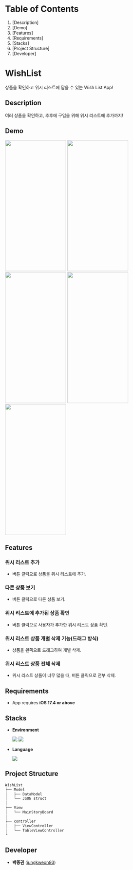 # Table of Contents
1. [Description]
2. [Demo]
3. [Features]
4. [Requirements]
5. [Stacks]
6. [Project Structure]
7. [Developer]

# WishList

상품을 확인하고 위시 리스트에 담을 수 있는 Wish List App!

## Description

여러 상품을 확인하고, 추후에 구입을 위해 위시 리스트에 추가까지!

## Demo
<p float="left">
<img src="https://github.com/jungkweon93/wishlist/assets/160707647/94ae49b5-1a79-4198-a47c-cd321a253c81" width="200" height="430">
<img src="https://github.com/jungkweon93/wishlist/assets/160707647/72751838-a08d-4861-8527-a3bf581357ff" width="200" height="430">
<img src="https://github.com/jungkweon93/wishlist/assets/160707647/769385b2-c358-4128-a057-f56c537d57f5" width="200" height="430">
<img src="https://github.com/jungkweon93/wishlist/assets/160707647/7cb1adfb-7849-417d-b518-82e5fc14acb1" width="200" height="430">
<img src="https://github.com/jungkweon93/wishlist/assets/160707647/146ea4f0-591c-48e0-adfc-646d3873105b" width="200" height="430">
</p>

## Features
### 위시 리스트 추가
- 버튼 클릭으로 상품을 위시 리스트에 추가.

### 다른 상품 보기
- 버튼 클릭으로 다른 상품 보기.

### 위시 리스트에 추가된 상품 확인
- 버튼 클릭으로 사용자가 추가한 위시 리스트 상품 확인.

### 위시 리스트 상품 개별 삭제 기능(드래그 방식)
- 상품을 왼쪽으로 드래그하여 개별 삭제.

### 위시 리스트 상품 전체 삭제
- 위시 리스트 상품이 너무 많을 때, 버튼 클릭으로 전부 삭제.

## Requirements
- App requires **iOS 17.4 or above**

## Stacks
- **Environment**

    <img src="https://img.shields.io/badge/-Xcode-147EFB?style=flat&logo=xcode&logoColor=white"/> <img src="https://img.shields.io/badge/-git-F05032?style=flat&logo=git&logoColor=white"/>

- **Language**

    <img src="https://img.shields.io/badge/-swift-F05138?style=flat&logo=swift&logoColor=white"/> 

## Project Structure

```markdown
WishList
├── Model
│   ├── DataModel
│   └── JSON struct
│
├── View
│   └── MainStoryBoard
│
├── controller
│   ├── ViewController
│   └── TableViewController
└ 
```

## Developer
*  **박중권** ([jungkweon93](https://github.com/jungkweon93))
